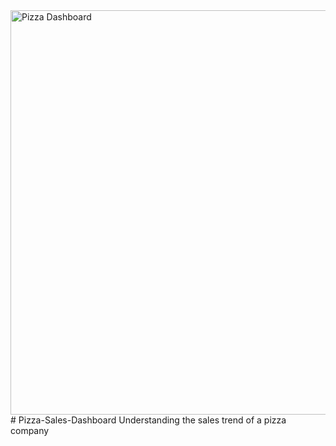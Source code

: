<img width="1161" height="647" alt="Pizza Dashboard" src="https://github.com/user-attachments/assets/cd3a8c26-6072-4a67-b25b-c7b39751110c" />
# Pizza-Sales-Dashboard
Understanding the sales trend of a pizza company
